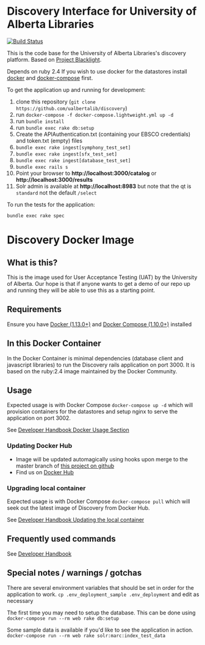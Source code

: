 Discovery Interface for University of Alberta Libraries
=======================================================
[![Build Status](https://travis-ci.org/ualbertalib/discovery.svg?branch=master)](https://travis-ci.org/ualbertalib/discovery)

This is the code base for the University of Alberta Libraries's
discovery platform. Based on [Project
Blacklight](projectblacklight.org).

Depends on ruby 2.4
If you wish to use docker for the datastores install [docker](https://docs.docker.com/install/) and [docker-compose](https://docs.docker.com/compose/install/) first.

To get the application up and running for development:

1. clone this repository (`git clone https://github.com/ualbertalib/discovery`)
2. run `docker-compose -f docker-compose.lightweight.yml up -d`
3. run `bundle install`
4. run `bundle exec rake db:setup`
5. Create the APIAuthentication.txt (containing your EBSCO credentials) and token.txt (empty) files
6. `bundle exec rake ingest[symphony_test_set]`
7. `bundle exec rake ingest[sfx_test_set]`
8. `bundle exec rake ingest[database_test_set]`
9. `bundle exec rails s`
10. Point your browser to **http://localhost:3000/catalog** or **http://localhost:3000/results**
11. Solr admin is available at **http://localhost:8983** but note that the qt is `standard` not the default `/select`

To run the tests for the application:

`bundle exec rake spec`

# Discovery Docker Image


## What is this?

This is the image used for User Acceptance Testing (UAT) by the University of Alberta. 
Our hope is that if anyone wants to get a demo of our repo up and running they will
be able to use this as a starting point.


## Requirements

Ensure you have [Docker (1.13.0+)](https://docs.docker.com/engine/installation/) and 
[Docker Compose (1.10.0+)](https://docs.docker.com/compose/install/) installed


## In this Docker Container

In the Docker Container is minimal dependencies (database client and javascript libraries) 
to run the Discovery rails application on port 3000. It is based on the ruby:2.4 image maintained 
by the Docker Community.


## Usage

Expected usage is with Docker Compose `docker-compose up -d` which will provision 
containers for the datastores and setup nginx to serve the application on port 3002.

See [Developer Handbook Docker Usage Section](https://github.com/ualbertalib/Developer-Handbook/tree/master/Docker#docker-usage)

### Updating Docker Hub

* Image will be updated automagically using hooks upon merge to the master branch of [this project on github](https://github.com/ualbertalib/discovery)
* Find us on [Docker Hub](https://hub.docker.com/r/ualbertalib/discovery)

### Upgrading local container

Expected usage is with Docker Compose `docker-compose pull` which will seek out the latest
image of Discovery from Docker Hub.

See [Developer Handbook Updating the local container](https://github.com/ualbertalib/Developer-Handbook/tree/master/Docker#updating-local-container)


## Frequently used commands

See [Developer Handbook](https://github.com/ualbertalib/Developer-Handbook/tree/master/Docker#frequently-used-commands)

## Special notes / warnings / gotchas
There are several environment variables that should be set in order for the application to work.
`cp .env_deployment_sample .env_deployment` and edit as necessary

The first time you may need to setup the database.  This can be done using
`docker-compose run --rm web rake db:setup`

Some sample data is available if you'd like to see the application in action.
`docker-compose run --rm web rake solr:marc:index_test_data`